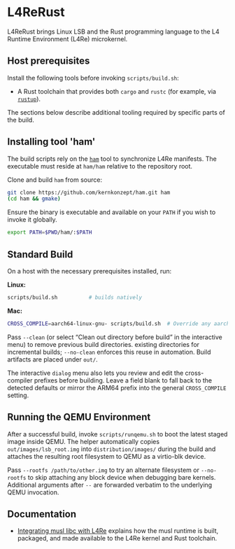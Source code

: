 # L4ReRust

L4ReRust brings Linux LSB and the Rust programming language to the L4 Runtime Environment (L4Re) microkernel.

## Host prerequisites

Install the following tools before invoking `scripts/build.sh`:

- A Rust toolchain that provides both `cargo` and `rustc` (for example, via [`rustup`](https://rustup.rs/)).

The sections below describe additional tooling required by specific parts of the build.

## Installing tool 'ham'

The build scripts rely on the [`ham`](https://github.com/kernkonzept/ham)
tool to synchronize L4Re manifests. The executable must reside at
`ham/ham` relative to the repository root.

Clone and build `ham` from source:

```bash
git clone https://github.com/kernkonzept/ham.git ham
(cd ham && gmake)
```

Ensure the binary is executable and available on your `PATH` if you wish to
invoke it globally.

```bash
export PATH=$PWD/ham/:$PATH
```

## Standard Build

On a host with the necessary prerequisites installed, run:

**Linux:**
```bash
scripts/build.sh          # builds natively
```

**Mac:**
```bash
CROSS_COMPILE=aarch64-linux-gnu- scripts/build.sh  # Override any aarch64-elf- default.
```

Pass `--clean` (or select “Clean out directory before build” in the interactive
menu) to remove previous build directories.
existing directories for incremental builds; `--no-clean` enforces this reuse in
automation. Build artifacts are placed under `out/`.

The interactive `dialog` menu also lets you review and edit the cross-compiler
prefixes before building. Leave a field blank to fall back to the detected
defaults or mirror the ARM64 prefix into the general `CROSS_COMPILE` setting.

## Running the QEMU Environment

After a successful build, invoke `scripts/runqemu.sh` to boot the latest
staged image inside QEMU. The helper automatically copies
`out/images/lsb_root.img` into `distribution/images/` during the build and
attaches the resulting root filesystem to QEMU as a virtio-blk device.

Pass `--rootfs /path/to/other.img` to try an alternate filesystem or
`--no-rootfs` to skip attaching any block device when debugging bare kernels.
Additional arguments after `--` are forwarded verbatim to the underlying QEMU
invocation.

## Documentation

- [Integrating musl libc with L4Re](docs/musl_integration_whitepaper.md)
  explains how the musl runtime is built, packaged, and made available to the
  L4Re kernel and Rust toolchain.

